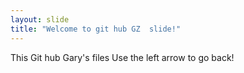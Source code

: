 ```yaml
---
layout: slide
title: "Welcome to git hub GZ  slide!"
---
```

This Git hub Gary's files
Use the left arrow to go back!

